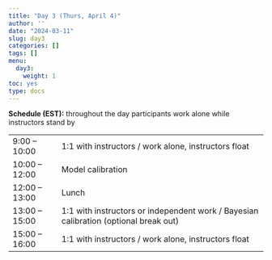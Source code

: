 ```yaml
---
title: "Day 3 (Thurs, April 4)"
author: ''
date: "2024-03-11"
slug: day3
categories: []
tags: []
menu:
  day3:
    weight: 1
toc: yes
type: docs
---
```


**Schedule (EST):** throughout the day participants work alone while instructors stand by

|                            |            |
|---------------|:-----------------------------------------|
| 9:00 – 10:00  | 1:1 with instructors / work alone, instructors float |
| 10:00 – 12:00 | Model calibration |
| 12:00 – 13:00 | Lunch | 
| 13:00 – 15:00  | 1:1 with instructors or independent work / Bayesian calibration (optional break out) | 
| 15:00 – 16:00 | 1:1 with instructors / work alone, instructors float |

